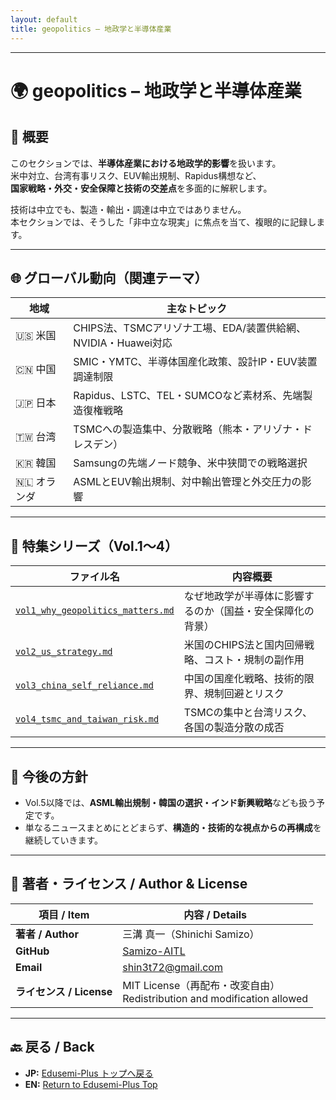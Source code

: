 ```yaml
---
layout: default
title: geopolitics – 地政学と半導体産業
---
```


---

# 🌍 geopolitics – 地政学と半導体産業

## 🧭 概要

このセクションでは、**半導体産業における地政学的影響**を扱います。  
米中対立、台湾有事リスク、EUV輸出規制、Rapidus構想など、  
**国家戦略・外交・安全保障と技術の交差点**を多面的に解釈します。

技術は中立でも、製造・輸出・調達は中立ではありません。  
本セクションでは、そうした「非中立な現実」に焦点を当て、複眼的に記録します。

---

## 🌐 グローバル動向（関連テーマ）

| 地域       | 主なトピック                                                                 |
|------------|------------------------------------------------------------------------------|
| 🇺🇸 米国    | CHIPS法、TSMCアリゾナ工場、EDA/装置供給網、NVIDIA・Huawei対応               |
| 🇨🇳 中国    | SMIC・YMTC、半導体国産化政策、設計IP・EUV装置調達制限                       |
| 🇯🇵 日本    | Rapidus、LSTC、TEL・SUMCOなど素材系、先端製造復権戦略                        |
| 🇹🇼 台湾    | TSMCへの製造集中、分散戦略（熊本・アリゾナ・ドレスデン）                     |
| 🇰🇷 韓国    | Samsungの先端ノード競争、米中狭間での戦略選択                               |
| 🇳🇱 オランダ | ASMLとEUV輸出規制、対中輸出管理と外交圧力の影響                            |

---

## 📘 特集シリーズ（Vol.1〜4）

| ファイル名                                  | 内容概要                                               |
|---------------------------------------------|--------------------------------------------------------|
| [`vol1_why_geopolitics_matters.md`](./vol1_why_geopolitics_matters.md)         | なぜ地政学が半導体に影響するのか（国益・安全保障化の背景）     |
| [`vol2_us_strategy.md`](./vol2_us_strategy.md)                 | 米国のCHIPS法と国内回帰戦略、コスト・規制の副作用             |
| [`vol3_china_self_reliance.md`](./vol3_china_self_reliance.md) | 中国の国産化戦略、技術的限界、規制回避とリスク                |
| [`vol4_tsmc_and_taiwan_risk.md`](./vol4_tsmc_and_taiwan_risk.md) | TSMCの集中と台湾リスク、各国の製造分散の成否                   |

---

## 📌 今後の方針

- Vol.5以降では、**ASML輸出規制・韓国の選択・インド新興戦略**なども扱う予定です。  
- 単なるニュースまとめにとどまらず、**構造的・技術的な視点からの再構成**を継続していきます。

---

## 👤 **著者・ライセンス / Author & License**

| **項目 / Item** | **内容 / Details** |
|-----------------|--------------------|
| **著者 / Author** | 三溝 真一（Shinichi Samizo） |
| **GitHub** | [Samizo-AITL](https://github.com/Samizo-AITL) |
| **Email** | [shin3t72@gmail.com](mailto:shin3t72@gmail.com) |
| **ライセンス / License** | MIT License（再配布・改変自由）<br>Redistribution and modification allowed |

---

## 🔙 戻る / Back
- **JP:** [Edusemi-Plus トップへ戻る](https://samizo-aitl.github.io/Edusemi-Plus/index.html)  
- **EN:** [Return to Edusemi-Plus Top](https://samizo-aitl.github.io/Edusemi-Plus/index.html)
